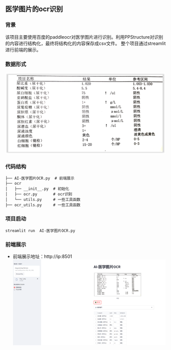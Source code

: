 ## 医学图片的ocr识别
### 背景
该项目主要使用百度的paddleocr对医学图片进行识别。利用PPStructure对识别的内容进行结构化，最终将结构化的内容保存成csv文件。
整个项目通过streamlit进行前端的展示。


### 数据形式
![](img/img_1.png)

### 代码结构

```
├── AI-医学图片OCR.py  # 前端展示
├── ocr
│   ├── __init__.py  # 初始化
│   ├── ocr.py       # ocr识别
│   └── utils.py     # 一些工具函数
├── ocr_utils.py     # 一些工具函数
```


### 项目启动

```
streamlit run  AI-医学图片OCR.py
```



### 前端展示
* 前端展示地址：http://ip:8501
![](img/img_4.png)

